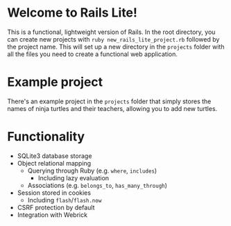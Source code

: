 # Welcome to Rails Lite!
This is a functional, lightweight version of Rails. In the root directory, you can create new projects with `ruby new_rails_lite_project.rb` followed by the project name. This will set up a new directory in the `projects` folder with all the files you need to create a functional web application.

# Example project
There's an example project in the `projects` folder that simply stores the names of ninja turtles and their teachers, allowing you to add new turtles.

# Functionality
- SQLite3 database storage
- Object relational mapping
  - Querying through Ruby (e.g. `where`, `includes`)
    - Including lazy evaluation
  - Associations (e.g. `belongs_to`, `has_many_through`)
- Session stored in cookies
  - Including `flash`/`flash.now`
- CSRF protection by default
- Integration with Webrick
